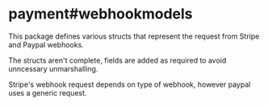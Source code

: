 # payment#webhookmodels

This package defines various structs that represent the request from Stripe and Paypal webhooks.

The structs aren't complete, fields are added as required to avoid unncessary unmarshalling.

Stripe's webhook request depends on type of webhook, however paypal uses a generic request.
